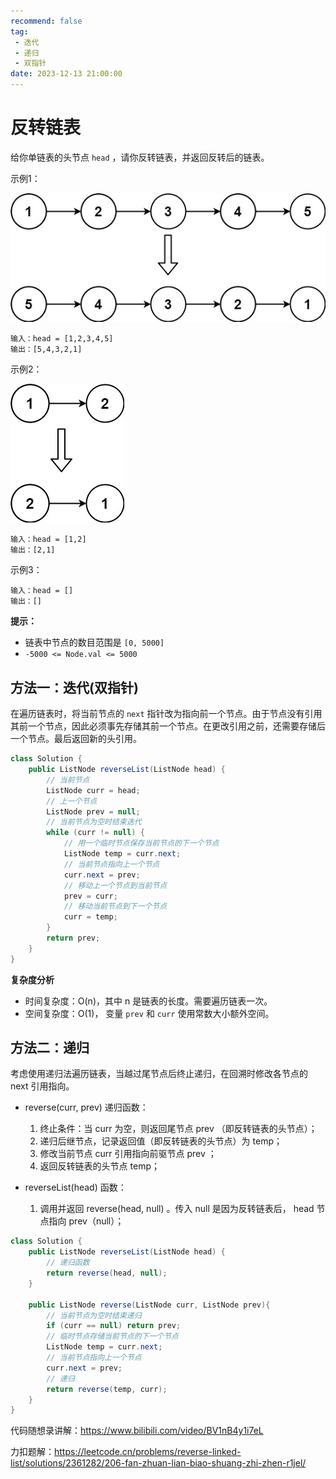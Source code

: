 ```yaml
---
recommend: false
tag:
 - 迭代
 - 递归
 - 双指针
date: 2023-12-13 21:00:00
---
```


# 反转链表

给你单链表的头节点 `head` ，请你反转链表，并返回反转后的链表。

示例1：

![反转链表1](./images/反转链表1.jpg)

```
输入：head = [1,2,3,4,5]
输出：[5,4,3,2,1]
```

示例2：

![反转链表2](./images/反转链表2.jpg)

```
输入：head = [1,2]
输出：[2,1]
```

示例3：

```
输入：head = []
输出：[]
```

**提示：**

- 链表中节点的数目范围是 `[0, 5000]`
- `-5000 <= Node.val <= 5000`



## 方法一：迭代(双指针)

在遍历链表时，将当前节点的 `next` 指针改为指向前一个节点。由于节点没有引用其前一个节点，因此必须事先存储其前一个节点。在更改引用之前，还需要存储后一个节点。最后返回新的头引用。

```java
class Solution {
    public ListNode reverseList(ListNode head) {
        // 当前节点
        ListNode curr = head;
        // 上一个节点
        ListNode prev = null;
        // 当前节点为空时结束迭代
        while (curr != null) {
            // 用一个临时节点保存当前节点的下一个节点
            ListNode temp = curr.next;
            // 当前节点指向上一个节点
            curr.next = prev;
            // 移动上一个节点到当前节点
            prev = curr;
            // 移动当前节点到下一个节点
            curr = temp;
        }
        return prev;
    }
}
```

**复杂度分析**

- 时间复杂度：O(n)，其中 n 是链表的长度。需要遍历链表一次。
- 空间复杂度：O(1)， 变量 `prev` 和 `curr` 使用常数大小额外空间。

## 方法二：递归

考虑使用递归法遍历链表，当越过尾节点后终止递归，在回溯时修改各节点的 next 引用指向。

- reverse(curr, prev) 递归函数：

  1. 终止条件：当 curr 为空，则返回尾节点 prev （即反转链表的头节点）；
  2. 递归后继节点，记录返回值（即反转链表的头节点）为 temp；
  3. 修改当前节点 curr 引用指向前驱节点 prev ；
  4. 返回反转链表的头节点 temp；

- reverseList(head) 函数：
  1. 调用并返回 reverse(head, null) 。传入 null 是因为反转链表后， head 节点指向 prev（null）；

```java
class Solution {
    public ListNode reverseList(ListNode head) {
        // 递归函数
        return reverse(head, null);
    }

    public ListNode reverse(ListNode curr, ListNode prev){
        // 当前节点为空时结束递归
        if (curr == null) return prev;
        // 临时节点存储当前节点的下一个节点
        ListNode temp = curr.next;
        // 当前节点指向上一个节点
        curr.next = prev;
        // 递归
        return reverse(temp, curr);
    }
}
```



代码随想录讲解：https://www.bilibili.com/video/BV1nB4y1i7eL

力扣题解：https://leetcode.cn/problems/reverse-linked-list/solutions/2361282/206-fan-zhuan-lian-biao-shuang-zhi-zhen-r1jel/
